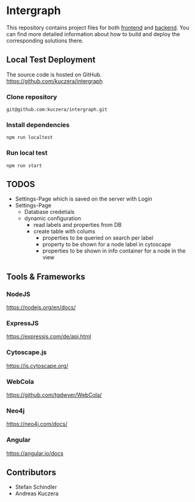 # Intergraph

This repository contains project files for both [frontend](./intergraph-frontend) and [backend](./intergraph-backend). You can find more detailed information about how to build and deploy the corresponding solutions there.

## Local Test Deployment

The source code is hosted on GitHub.  
https://github.com/kuczera/intergraph

### Clone repository

`git@github.com:kuczera/intergraph.git`

### Install dependencies

`npm run localtest`

### Run local test

`npm run start`

## TODOS

- Settings-Page which is saved on the server with Login
- Settings-Page
  - Database credetials
  - dynamic configuration
    - read labels and properties from DB
    - create table with colums
      - properties to be queried on search per label
      - property to be shown for a node label in cytoscape
      - properties to be shown in info container for a node in the view

## Tools & Frameworks

### NodeJS
https://nodejs.org/en/docs/

### ExpressJS
https://expressjs.com/de/api.html

### Cytoscape.js
https://js.cytoscape.org/

### WebCola
https://github.com/tgdwyer/WebCola/

### Neo4j
https://neo4j.com/docs/

### Angular
https://angular.io/docs

## Contributors
* Stefan Schindler
* Andreas Kuczera
